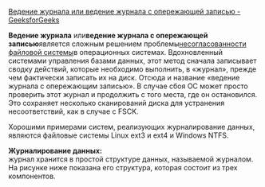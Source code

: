[Ведение журнала или ведение журнала с опережающей записью - GeeksforGeeks](https://www.geeksforgeeks.org/journaling-or-write-ahead-logging/?tab=article)

**Ведение журнала** или**ведение журнала с опережающей записью**является сложным решением проблемы[несогласованности файловой системы](https://www.geeksforgeeks.org/file-system-inconsistency/)в операционных системах. Вдохновленный системами управления базами данных, этот метод сначала записывает сводку действий, которые необходимо выполнить, в «журнал», прежде чем фактически записать их на диск. Отсюда и название «ведение журнала с опережающим записью». В случае сбоя ОС может просто проверить этот журнал и продолжить с того места, где он остановился. Это сохраняет несколько сканирований диска для устранения несоответствий, как в случае с FSCK.

Хорошими примерами систем, реализующих журналирование данных, являются файловые системы Linux ext3 и ext4 и Windows NTFS.

**Журналирование данных:**  
журнал хранится в простой структуре данных, называемой журналом. На рисунке ниже показана его структура, которая состоит из трех компонентов.